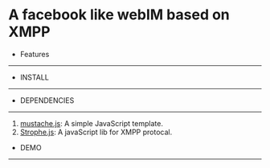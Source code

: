 A facebook like webIM based on XMPP
===

* Features  
---

* INSTALL  
---

* DEPENDENCIES  
---
   1. [mustache.js](https://mustache.github.com): A simple JavaScript template.
   2. [Strophe.js](http://strophe.im/strophejs/): A javaScript lib for XMPP protocal.

* DEMO  
---
